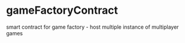 # gameFactoryContract
smart contract for game factory - host multiple instance of multiplayer games 
